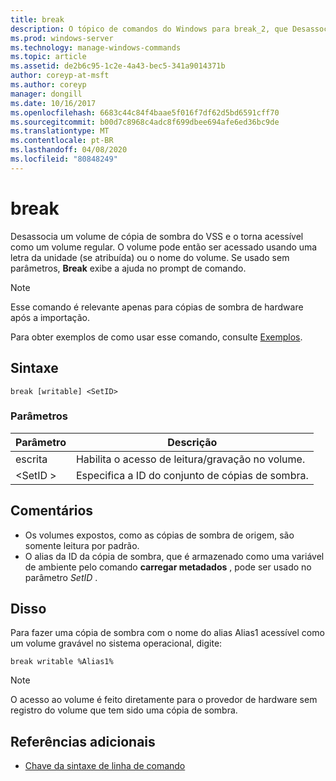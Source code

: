 ```yaml
---
title: break
description: O tópico de comandos do Windows para break_2, que Desassocia um volume de cópia de sombra do VSS e o torna acessível como um volume regular.
ms.prod: windows-server
ms.technology: manage-windows-commands
ms.topic: article
ms.assetid: de2b6c95-1c2e-4a43-bec5-341a9014371b
author: coreyp-at-msft
ms.author: coreyp
manager: dongill
ms.date: 10/16/2017
ms.openlocfilehash: 6683c44c84f4baae5f016f7df62d5bd6591cff70
ms.sourcegitcommit: b00d7c8968c4adc8f699dbee694afe6ed36bc9de
ms.translationtype: MT
ms.contentlocale: pt-BR
ms.lasthandoff: 04/08/2020
ms.locfileid: "80848249"
---
```

# <a name="break"></a>break

Desassocia um volume de cópia de sombra do VSS e o torna acessível como um volume regular. O volume pode então ser acessado usando uma letra da unidade (se atribuída) ou o nome do volume. Se usado sem parâmetros, **Break** exibe a ajuda no prompt de comando.

> [!NOTE]
> Esse comando é relevante apenas para cópias de sombra de hardware após a importação.

Para obter exemplos de como usar esse comando, consulte [Exemplos](#BKMK_examples).

## <a name="syntax"></a>Sintaxe

```
break [writable] <SetID>
```

### <a name="parameters"></a>Parâmetros

|Parâmetro|Descrição|
|---------|-----------|
|escrita|Habilita o acesso de leitura/gravação no volume.|
|\<SetID >|Especifica a ID do conjunto de cópias de sombra.|

## <a name="remarks"></a>Comentários

-   Os volumes expostos, como as cópias de sombra de origem, são somente leitura por padrão.
-   O alias da ID da cópia de sombra, que é armazenado como uma variável de ambiente pelo comando **carregar metadados** , pode ser usado no parâmetro *SetID* .

## <a name="examples"></a><a name=BKMK_examples></a>Disso

Para fazer uma cópia de sombra com o nome do alias Alias1 acessível como um volume gravável no sistema operacional, digite:
```
break writable %Alias1%
```

> [!NOTE]
> O acesso ao volume é feito diretamente para o provedor de hardware sem registro do volume que tem sido uma cópia de sombra.

## <a name="additional-references"></a>Referências adicionais

- [Chave da sintaxe de linha de comando](command-line-syntax-key.md)